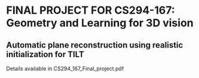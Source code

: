 # FINAL PROJECT FOR CS294-167: Geometry and Learning for 3D vision
## Automatic plane reconstruction using realistic initialization for TILT

Details available in CS294_167_Final_project.pdf
